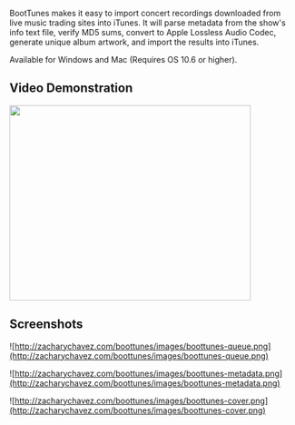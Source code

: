 BootTunes makes it easy to import concert recordings downloaded from live music trading sites into iTunes.  It will parse metadata from the show's info text file, verify MD5 sums, convert to Apple Lossless Audio Codec, generate unique album artwork, and import the results into iTunes.

Available for Windows and Mac (Requires OS 10.6 or higher).

## Video Demonstration ##

<a href='http://www.youtube.com/watch?feature=player_embedded&v=hvRCQlQQrW8' target='_blank'><img src='http://img.youtube.com/vi/hvRCQlQQrW8/0.jpg' width='425' height=344 /></a>

## Screenshots ##

![http://zacharychavez.com/boottunes/images/boottunes-queue.png](http://zacharychavez.com/boottunes/images/boottunes-queue.png)

![http://zacharychavez.com/boottunes/images/boottunes-metadata.png](http://zacharychavez.com/boottunes/images/boottunes-metadata.png)

![http://zacharychavez.com/boottunes/images/boottunes-cover.png](http://zacharychavez.com/boottunes/images/boottunes-cover.png)